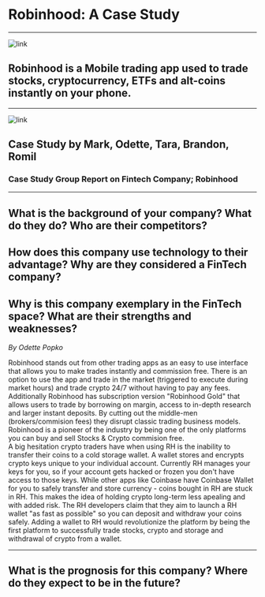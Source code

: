 # Robinhood: A Case Study
---
![link](https://9to5mac.com/wp-content/uploads/sites/6/2021/01/Robinhood-app-controversy.jpg?quality=82&strip=all)

## Robinhood is a Mobile trading app used to trade stocks, cryptocurrency, ETFs and alt-coins instantly on your phone.
---
![link](https://techcrunch.com/wp-content/uploads/2019/01/RHC-Devices.jpg?resize=1536,864)

Case Study by Mark, Odette, Tara, Brandon, Romil 
---
### Case Study Group Report on Fintech Company; Robinhood
---
**What is the background of your company? What do they do? Who are their competitors?**
---
**How does this company use technology to their advantage? Why are they considered a FinTech company?**
---
**Why is this company exemplary in the FinTech space? What are their strengths and weaknesses?**
---
*By Odette Popko*  

Robinhood stands out from other trading apps as an easy to use interface that allows you to make trades instantly and commission free. There is an option to use the app and trade in the market (triggered to execute during market hours) and trade crypto 24/7 without having to pay any fees. Additionally Robinhood has subscription version "Robinhood Gold" that allows users to trade by borrowing on margin, access to in-depth research and larger instant deposits. By cutting out the middle-men (brokers/commision fees) they disrupt classic trading business models. Robinhood is a pioneer of the industry by being one of the only platforms you can buy and sell Stocks & Crypto commision free.  
A big hesitation crypto traders have when using RH is the inability to transfer their coins to a cold storage wallet. A wallet stores and encrypts crypto keys unique to your individual account. Currently RH manages your keys for you, so if your account gets hacked or frozen you don't have access to those keys. While other apps like Coinbase have Coinbase Wallet for you to safely transfer and store currency - coins bought in RH are stuck in RH. This makes the idea of holding crypto long-term less apealing and with added risk. The RH developers claim that they aim to launch a RH wallet "as fast as possible" so you can deposit and withdraw your coins safely. Adding a wallet to RH would revolutionize the platform by being the first platform to successfully trade stocks, crypto and storage and withdrawal of crypto from a wallet.  

---
**What is the prognosis for this company? Where do they expect to be in the future?**
---
